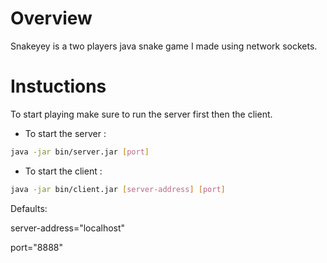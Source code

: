 # Overview
Snakeyey is a two players java snake game I made using network sockets. 

# Instuctions
To start playing make sure to run the server first then the client.

- To start the server :
```bash
java -jar bin/server.jar [port]
```
- To start the client :
```bash
java -jar bin/client.jar [server-address] [port] 
```
Defaults:

server-address="localhost"

port="8888"

